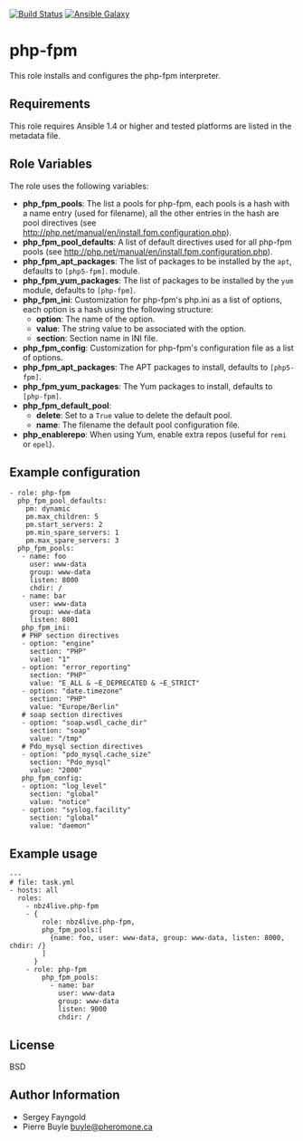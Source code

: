 [![Build Status](http://img.shields.io/travis/NBZ4live/ansible-php-fpm.svg?style=flat)](https://travis-ci.org/NBZ4live/ansible-php-fpm) [![Ansible Galaxy](http://img.shields.io/badge/ansible--galaxy-php--fpm-blue.svg?style=flat)](https://galaxy.ansible.com/list#/roles/304)

php-fpm
========

This role installs and configures the php-fpm interpreter.

Requirements
------------

This role requires Ansible 1.4 or higher and tested platforms are listed in the metadata file.

Role Variables
--------------

The role uses the following variables:

 - **php_fpm_pools**: The list a pools for php-fpm, each pools is a hash with
   a name entry (used for filename), all the other entries in the hash are pool
   directives (see http://php.net/manual/en/install.fpm.configuration.php).
 - **php_fpm_pool_defaults**: A list of default directives used for all php-fpm pools
   (see http://php.net/manual/en/install.fpm.configuration.php).
 - **php_fpm_apt_packages**: The list of packages to be installed by the
  ```apt```, defaults to ```[php5-fpm]```.
   module.
 - **php_fpm_yum_packages**: The list of packages to be installed by the
   ```yum``` module, defaults to ```[php-fpm]```.
 - **php_fpm_ini**: Customization for php-fpm's php.ini as a list of options,
   each option is a hash using the following structure:
     - **option**: The name of the option.
     - **value**: The string value to be associated with the option.
     - **section**: Section name in INI file.
 - **php_fpm_config**: Customization for php-fpm's configuration file as a list
   of options.
 - **php_fpm_apt_packages**: The APT packages to install, defaults to ```[php5-fpm]```.
 - **php_fpm_yum_packages**: The Yum packages to install, defaults to ```[php-fpm]```.
 - **php_fpm_default_pool**:
     - **delete**: Set to a ```True``` value to delete the default pool.
     - **name**: The filename the default pool configuration file.
 - **php_enablerepo**: When using Yum, enable extra repos (useful for `remi` or `epel`).

Example configuration
--------------

    - role: php-fpm
      php_fpm_pool_defaults:
        pm: dynamic
        pm.max_children: 5
        pm.start_servers: 2
        pm.min_spare_servers: 1
        pm.max_spare_servers: 3
      php_fpm_pools:
       - name: foo
         user: www-data
         group: www-data
         listen: 8000
         chdir: /
       - name: bar
         user: www-data
         group: www-data
         listen: 8001
       php_fpm_ini:
       # PHP section directives
       - option: "engine"
         section: "PHP"
         value: "1"
       - option: "error_reporting"
         section: "PHP"
         value: "E_ALL & ~E_DEPRECATED & ~E_STRICT"
       - option: "date.timezone"
         section: "PHP"
         value: "Europe/Berlin"
       # soap section directives
       - option: "soap.wsdl_cache_dir"
         section: "soap"
         value: "/tmp"
       # Pdo_mysql section directives
       - option: "pdo_mysql.cache_size"
         section: "Pdo_mysql"
         value: "2000"
       php_fpm_config:
       - option: "log_level"
         section: "global"
         value: "notice"
       - option: "syslog.facility"
         section: "global"
         value: "daemon"

Example usage
-------

    ---
    # file: task.yml
    - hosts: all
      roles:
        - nbz4live.php-fpm
        - {
            role: nbz4live.php-fpm,
            php_fpm_pools:[
              {name: foo, user: www-data, group: www-data, listen: 8000, chdir: /}
            ]
          }
        - role: php-fpm
            php_fpm_pools:
              - name: bar
                user: www-data
                group: www-data
                listen: 9000
                chdir: /
        
License
-------

BSD

Author Information
------------------

- Sergey Fayngold
- Pierre Buyle <buyle@pheromone.ca>
